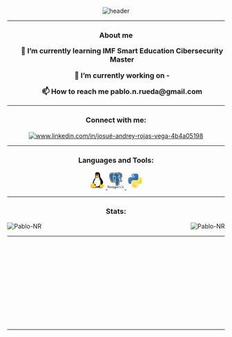 
<!-- HEADER -->
<div align="center" width="100">
  <img src="https://capsule-render.vercel.app/api?color=0:006400,50:004d00,100:003300&height=250&section=header&text=Pablo%20Navarro%20Rueda&fontSize=35&type=waving&fontColor=fefefe&&animation=fadeIn"
  alt="header"/>
</div>

<!-- ABOUT YOU -->
<hr>
<h3 align="center">About me
  <ul align="center">
    <p>🌱 I’m currently learning <strong>IMF Smart Education Cibersecurity Master</strong></p>
    <p>🔭 I’m currently working on <strong>-</strong></p>
    <p>📫 How to reach me <strong>pablo.n.rueda@gmail.com</strong></p>
  </ul>

<!-- CONNECTION -->
<hr>      
<h3 align="center">Connect with me:</h3>
<p align="center">
  <a href="https://www.linkedin.com/in/pablo-navarro-rueda" target="blank"><img align="center" src="https://raw.githubusercontent.com/rahuldkjain/github-profile-readme-generator/master/src/images/icons/Social/linked-in-alt.svg" alt="www.linkedin.com/in/josué-andrey-rojas-vega-4b4a05198" height="30" width="40" /></a>
</p>

<!-- LANGUAGES AND TOOLS -->
<hr>
<h3 align="center">Languages and Tools:</h3>
<p align="center"> 
  <a href="https://www.linux.org/" target="_blank"> <img src="https://raw.githubusercontent.com/devicons/devicon/master/icons/linux/linux-original.svg" alt="linux" width="40" height="40"/> </a>
    <a href="https://www.postgresql.org" target="_blank"> <img src="https://raw.githubusercontent.com/devicons/devicon/master/icons/postgresql/postgresql-original-wordmark.svg" alt="postgresql" width="40" height="40"/> </a> 
    <a href="https://www.python.org" target="_blank"> <img src="https://raw.githubusercontent.com/devicons/devicon/master/icons/python/python-original.svg" alt="python" width="40" height="40"/> </a> 

<!-- GITHUB STATS -->
<hr>
<div style="display: block;">
<p>
  <h3 align="center">Stats:</h3>
<p>
    <a align="left">
      <p><img align="left" 
  src="https://github-readme-stats.vercel.app/api/top-langs?username=Pablo-NR&show_icons=true&theme=dark&locale=en&hide=jupyter%20notebook,lex,&langs_count=8" alt="Pablo-NR" /></p></a>
    <a align="right"><p>&nbsp;<img align="right" src="https://github-readme-stats.vercel.app/api?username=Pablo-NR&show_icons=true&theme=dark&locale=en" alt="Pablo-NR" /></p></a>  
  </p>
</p>
</div>
<hr>
<br>
<br>
<br>
<br>
<br>
<br>
<br>
<br>
<br>
<br>
<br>

-----
